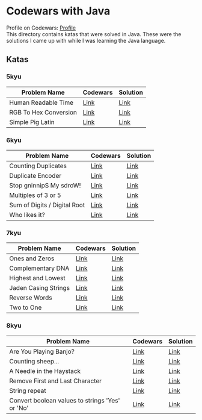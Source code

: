# Codewars with Java
Profile on Codewars: [Profile](https://www.codewars.com/users/iantato)\
This directory contains katas that were solved in Java. These were the solutions I came up with while I was learning the Java language.

## Katas
### 5kyu

| Problem Name          | Codewars                                                     | Solution |
| ------------          | ------------------------------------------------------------ | -------- |
| Human Readable Time |[Link](https://www.codewars.com/kata/52685f7382004e774f0001f7)| [Link](https://github.com/iantato/Codewars/blob/main/Java-Codewars/src/_5kyu/HumanReadableTime.java) |
| RGB To Hex Conversion | [Link](https://www.codewars.com/kata/513e08acc600c94f01000001) | [Link](https://github.com/iantato/Codewars/blob/main/Java-Codewars/src/_5kyu/RgbToHex.java) |
| Simple Pig Latin | [Link](https://www.codewars.com/kata/520b9d2ad5c005041100000f) | [Link](https://github.com/iantato/Codewars/blob/main/Java-Codewars/src/_5kyu/PigLatin.java) |

### 6kyu

| Problem Name          | Codewars                                                     | Solution |
| ------------          | ------------------------------------------------------------ | -------- |
| Counting Duplicates | [Link](https://www.codewars.com/kata/54bf1c2cd5b56cc47f0007a1)| [Link](https://github.com/iantato/Codewars/blob/main/Java-Codewars/src/_6kyu/CountingDuplicates.java) |
| Duplicate Encoder | [Link](https://www.codewars.com/kata/54b42f9314d9229fd6000d9c) | [Link](https://github.com/iantato/Codewars/blob/main/Java-Codewars/src/_6kyu/DuplicateEncoder.java) |
| Stop gninnipS My sdroW! | [Link](https://www.codewars.com/kata/5264d2b162488dc400000001) | [Link](https://github.com/iantato/Codewars/blob/main/Java-Codewars/src/_6kyu/SpinWords.java) |
| Multiples of 3 or 5 | [Link](https://www.codewars.com/kata/514b92a657cdc65150000006) | [Link](https://github.com/iantato/Codewars/blob/main/Java-Codewars/src/_6kyu/Multiples3or5.java) |
| Sum of Digits / Digital Root | [Link](https://www.codewars.com/kata/541c8630095125aba6000c00) | [Link](https://github.com/iantato/Codewars/blob/main/Java-Codewars/src/_6kyu/DRoot.java) |
| Who likes it? | [Link](https://www.codewars.com/kata/5266876b8f4bf2da9b000362) | [Link](https://github.com/iantato/Codewars/blob/main/Java-Codewars/src/_6kyu/WhoLikes.java) |

### 7kyu

| Problem Name          | Codewars                                                     | Solution |
| ------------          | ------------------------------------------------------------ | -------- |
| Ones and Zeros | [Link](https://www.codewars.com/kata/578553c3a1b8d5c40300037c) | [Link](https://github.com/iantato/Codewars/blob/main/Java-Codewars/src/_7kyu/BinaryArrayToNumber.java) |
| Complementary DNA | [Link](https://www.codewars.com/kata/554e4a2f232cdd87d9000038) | [Link](https://github.com/iantato/Codewars/blob/main/Java-Codewars/src/_7kyu/DnaStrand.java) |
| Highest and Lowest | [Link](https://www.codewars.com/kata/554b4ac871d6813a03000035) | [Link](https://github.com/iantato/Codewars/blob/main/Java-Codewars/src/_7kyu/HighAndLow.java) |
| Jaden Casing Strings | [Link](https://www.codewars.com/kata/5390bac347d09b7da40006f6) | [Link](https://github.com/iantato/Codewars/blob/main/Java-Codewars/src/_7kyu/JadenCase.java) |
| Reverse Words | [Link](https://www.codewars.com/kata/5259b20d6021e9e14c0010d4) | [Link](https://github.com/iantato/Codewars/blob/main/Java-Codewars/src/_7kyu/ReverseWords.java) |
| Two to One | [Link](https://www.codewars.com/kata/5656b6906de340bd1b0000ac) | [Link](https://github.com/iantato/Codewars/blob/main/Java-Codewars/src/_7kyu/TwoToOne.java) |

### 8kyu

| Problem Name          | Codewars                                                     | Solution |
| ------------          | ------------------------------------------------------------ | -------- |
| Are You Playing Banjo? | [Link](https://www.codewars.com/kata/53af2b8861023f1d88000832) | [Link](https://github.com/iantato/Codewars/blob/main/Java-Codewars/src/_8kyu/Banjo.java) |
| Counting sheep... | [Link](https://www.codewars.com/kata/54edbc7200b811e956000556) | [Link](https://github.com/iantato/Codewars/blob/main/Java-Codewars/src/_8kyu/Counter.java) |
| A Needle in the Haystack | [Link](https://www.codewars.com/kata/56676e8fabd2d1ff3000000c) | [Link](https://github.com/iantato/Codewars/blob/main/Java-Codewars/src/_8kyu/NeedleHaystack.java) |
| Remove First and Last Character | [Link](https://www.codewars.com/kata/56bc28ad5bdaeb48760009b0) | [Link](https://github.com/iantato/Codewars/blob/main/Java-Codewars/src/_8kyu/RemoveChars.java) |
| String repeat | [Link](https://www.codewars.com/kata/57a0e5c372292dd76d000d7e) | [Link](https://github.com/iantato/Codewars/blob/main/Java-Codewars/src/_8kyu/StringRepeat.java) |
| Convert boolean values to strings 'Yes' or 'No' | [Link](https://www.codewars.com/kata/53369039d7ab3ac506000467) | [Link](https://github.com/iantato/Codewars/blob/main/Java-Codewars/src/_8kyu/YesOrNo.java) |